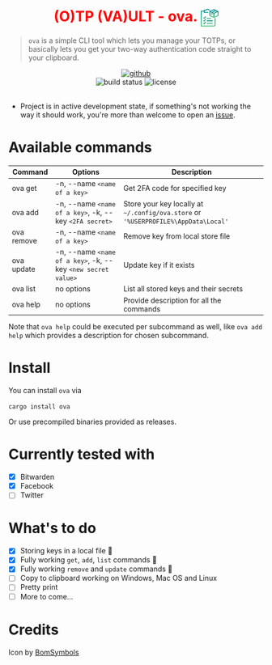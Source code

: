 <h1 align="center" style="color: red">
  (O)TP (VA)ULT - ova. <img alt="clipboard" src="readme_items/clipboard.svg" height="35" width="35" align="center"/>
</h1>

> <code>ova</code> is a simple CLI tool which lets you manage your TOTPs, or basically lets you get your two-way authentication code straight to your clipboard.

<div align="center">
  <a href="https://github.com/gpskwlkr/ova">
     <img alt="github" src="https://img.shields.io/badge/github-gpskwlkr/ova-50C878?style=for-the-badge&labelColor=555555&logo=github">
  </a>
</div>

<div align="center">
  <a href="https://github.com/gpskwlkr/ova/actions/workflows/ci.yml" style="text-decoration: none;">
    <img alt="build status" src="https://img.shields.io/github/actions/workflow/status/clap-rs/clap/ci.yml?branch=master&style=for-the-badge">
  </a>
  <a href="LICENSE" style="text-decoration: none;">
    <img alt="license" src="https://img.shields.io/badge/license-MIT-blue?style=for-the-badge">
  </a>
</div>

<div align="center">
  <a href="https://crates.io/crates/ova" style="text-decoration: none;">
    <img alt="" src="https://img.shields.io/crates/v/ova?style=for-the-badge">
  </a>
  
  <a href="https://crates.io/crates/ova" style="text-decoration: none;">
    <img alt="" src="https://img.shields.io/crates/d/ova?style=for-the-badge">
  </a>
  
  <a href="https://coveralls.io/github/gpskwlkr/ova?branch=master" style="text-decoration: none;">
    <img alt="" src="https://img.shields.io/coverallsCoverage/github/gpskwlkr/ova.svg?branch=master&style=for-the-badge">
  </a>
</div>


- Project is in active development state, if something's not working the way it should work, you're more than welcome to open an [issue](https://github.com/gpskwlkr/ova/issues).

# Available commands

| Command | Options | Description |
| --- | --- | --- |
| ova get | -n, --name `<name of a key>` | Get 2FA code for specified key |
| ova add | -n, --name `<name of a key>`, -k, --key `<2FA secret>` | Store your key locally at `~/.config/ova.store` or `'%USERPROFILE%\AppData\Local'` |
| ova remove | -n, --name `<name of a key>` | Remove key from local store file |
| ova update | -n, --name `<name of a key>`, -k, --key `<new secret value>` | Update key if it exists |
| ova list | no options | List all stored keys and their secrets |
| ova help | no options | Provide description for all the commands |
  
Note that `ova help` could be executed per subcommand as well, like `ova add help` which provides a description for chosen subcommand.

# Install

You can install `ova` via

`cargo install ova`

Or use precompiled binaries provided as releases.

# Currently tested with

- [x] Bitwarden
- [x] Facebook
- [ ] Twitter

# What's to do

- [x] Storing keys in a local file :tada:
- [x] Fully working `get`, `add`, `list` commands :tada:
- [x] Fully working `remove` and `update` commands :tada:
- [ ] Copy to clipboard working on Windows, Mac OS and Linux
- [ ] Pretty print
- [ ] More to come...

# Credits

Icon by [BomSymbols](https://thenounproject.com/korawan_m/)
